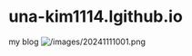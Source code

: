 # una-kim1114.lgithub.io
my blog
![/images/20241111001.png](http://una-kim1114.github.io/blog/images/20241111001.png)